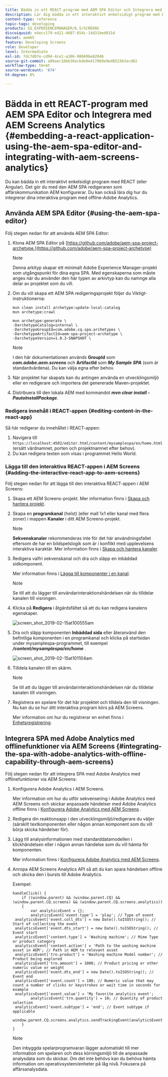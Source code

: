 ```yaml
---
title: Bädda in ett REACT-program med AEM SPA Editor och Integrera med AEM Screens Analytics
description: Lär dig bädda in ett interaktivt enkelsidigt program med REACT (eller Angular) med AEM SPA.
content-type: reference
topic-tags: developing
products: SG_EXPERIENCEMANAGER/6.5/SCREENS
discoiquuid: e4ecc179-e421-4687-854c-14d31bed031d
docset: aem65
feature: Developing Screens
role: Developer
level: Intermediate
exl-id: 7dc7d07e-cd94-4ce1-a106-98669be62046
source-git-commit: a89aec16bb36ecbde8e417069e9ed852363acd82
workflow-type: tm+mt
source-wordcount: '674'
ht-degree: 0%

---
```


# Bädda in ett REACT-program med AEM SPA Editor och Integrera med AEM Screens Analytics {#embedding-a-react-application-using-the-aem-spa-editor-and-integrating-with-aem-screens-analytics}

Du kan bädda in ett interaktivt enkelsidigt program med REACT (eller Angular). Det gör du med den AEM SPA redigeraren som affärskommunikation AEM konfigurerar. Du kan också lära dig hur du integrerar dina interaktiva program med offline-Adobe Analytics.

## Använda AEM SPA Editor {#using-the-aem-spa-editor}

Följ stegen nedan för att använda AEM SPA Editor:

1. Klona AEM SPA Editor på [https://github.com/adobe/aem-spa-project-archetype.](https://github.com/adobe/aem-spa-project-archetype)

   >[!NOTE]
   >
   >Denna arkityp skapar ett minimalt Adobe Experience Manager-projekt som utgångspunkt för dina egna SPA. Med egenskaperna som måste anges när du använder den här typen av arkivtyp kan du namnge alla delar av projektet som du vill.

1. Om du vill skapa ett AEM SPA redigeringsprojekt följer du Viktigt-instruktionerna:

   ```
   mvn clean install archetype:update-local-catalog
   mvn archetype:crawl
   
   mvn archetype:generate \
   -DarchetypeCatalog=internal \
   -DarchetypeGroupId=com.adobe.cq.spa.archetypes \
   -DarchetypeArtifactId=aem-spa-project-archetype \
   -DarchetypeVersion=1.0.3-SNAPSHOT \
   ```

   >[!NOTE]
   >
   >I den här dokumentationen används **GroupId** som ***com.adobe.aem.screens*** och **ArtifactId** som ***My Sample SPA*** (som är standardvärdena). Du kan välja egna efter behov.

1. När projektet har skapats kan du antingen använda en utvecklingsmiljö eller en redigerare och importera det genererade Maven-projektet.
1. Distribuera till den lokala AEM med kommandot ***mvn clear install -PautoInstallPackage***.

### Redigera innehåll i REACT-appen {#editing-content-in-the-react-app}

Så här redigerar du innehållet i REACT-appen:

1. Navigera till `https://localhost:4502/editor.html/content/mysamplespa/en/home.html` (ersätt värdnamnet, porten och projektnamnet efter behov).
1. Du kan redigera texten som visas i programmet Hello World.

### Lägga till den interaktiva REACT-appen i AEM Screens {#adding-the-interactive-react-app-to-aem-screens}

Följ stegen nedan för att lägga till den interaktiva REACT-appen i AEM Screens:

1. Skapa ett AEM Screens-projekt. Mer information finns i [Skapa och hantera projekt](creating-a-screens-project.md).
1. Skapa en **programkanal** (helst) (eller mall 1x1 eller kanal med flera zoner) i mappen **Kanaler** i ditt AEM Screens-projekt.

   >[!NOTE]
   >**Sekvenskanaler** rekommenderas inte för det här användningsfallet eftersom de har en bildspelslogik som är i konflikt med upplevelsens interaktiva karaktär.
   >Mer information finns i [Skapa och hantera kanaler](managing-channels.md).

1. Redigera valfri sekvenskanal och dra och släpp en inbäddad sidkomponent.

   Mer information finns i [Lägga till komponenter i en kanal](adding-components-to-a-channel.md).

   >[!NOTE]
   >
   >Se till att du lägger till användarinteraktionshändelsen när du tilldelar kanalen till visningen.

1. Klicka på **Redigera** i åtgärdsfältet så att du kan redigera kanalens egenskaper.

   ![screen_shot_2019-02-15at100555am](assets/screen_shot_2019-02-15at100555am.png)

1. Dra och släpp komponenten **Inbäddad sida** eller återanvänd den befintliga komponenten i en programkanal och klicka på startsidan under mysamplespa-programmet, till exempel ***/content/mysamplespa/en/home*** .

   ![screen_shot_2019-02-15at101104am](assets/screen_shot_2019-02-15at101104am.png)

1. Tilldela kanalen till en skärm.

   >[!NOTE]
   >Se till att du lägger till användarinteraktionshändelsen när du tilldelar kanalen till visningen.

1. Registrera en spelare för det här projektet och tilldela den till visningen. Nu kan du se hur ditt interaktiva program körs på AEM Screens.

   Mer information om hur du registrerar en enhet finns i [Enhetsregistrering](device-registration.md).

## Integrera SPA med Adobe Analytics med offlinefunktioner via AEM Screens {#integrating-the-spa-with-adobe-analytics-with-offline-capability-through-aem-screens}

Följ stegen nedan för att integrera SPA med Adobe Analytics med offlinefunktioner via AEM Screens:

1. Konfigurera Adobe Analytics i AEM Screens.

   Mer information om hur du utför sekvensering i Adobe Analytics med AEM Screens och skickar anpassade händelser med Adobe Analytics offline finns i [Konfigurera Adobe Analytics med AEM Screens](configuring-adobe-analytics-aem-screens.md) .

1. Redigera din reaktionsapp i den utvecklingsmiljö/redigerare du väljer (särskilt textkomponenten eller någon annan komponent som du vill börja skicka händelser för).
1. Lägg till analysinformationen med standarddatamodellen i klickhändelsen eller i någon annan händelse som du vill hämta för komponenten.

   Mer information finns i [Konfigurera Adobe Analytics med AEM Screens](configuring-adobe-analytics-aem-screens.md).

1. Anropa AEM Screens Analytics API så att du kan spara händelsen offline och skicka den i bursts till Adobe Analytics.

   Exempel:

   ```
   handleClick() {
       if ((window.parent) && (window.parent.CQ) && (window.parent.CQ.screens) && (window.parent.CQ.screens.analytics))
       {
           var analyticsEvent = {};
           analyticsEvent['event.type'] = 'play'; // Type of event
    analyticsEvent['event.coll_dts'] = new Date().toISOString(); // Start of collecting the event
    analyticsEvent['event.dts_start'] = new Date().toISOString(); // Event start
    analyticsEvent['content.type'] = 'Washing machine'; // Mime Type or product category
    analyticsEvent['content.action'] = 'Path to the washing machine asset in AEM'; // Path in AEM to relevant asset
    analyticsEvent['trn.product'] = 'Washing machine Model number'; // Product being explored
    analyticsEvent['trn.amount'] = 1000; // Product pricing or other numeric value or weight
    analyticsEvent['event.dts_end'] = new Date().toISOString(); // Event end
    analyticsEvent['event.count'] = 100; // Numeric value that may count a number of clicks or keystrokes or wait time in seconds for example
    analyticsEvent['event.value'] = 'My favorite analytics event';
           analyticsEvent['trn.quantity'] = 10; // Quantity of product selection
    analyticsEvent['event.subtype'] = 'end'; // Event subtype if applicable
    window.parent.CQ.screens.analytics.sendTrackingEvent(analyticsEvent);
       }
   }
   ```

   >[!NOTE]
   >
   >Den inbyggda spelarprogramvaran lägger automatiskt till mer information om spelaren och dess körningsmiljö till de anpassade analysdata som du skickar. Om det inte behövs kan du behöva hämta information om operativsystem/enheter på låg nivå. Fokusera på affärsanalysdata.
